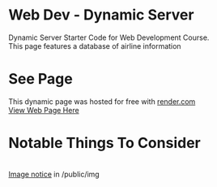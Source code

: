 # Web Dev - Dynamic Server
Dynamic Server Starter Code for Web Development Course.<br>
This page features a database of airline information

# See Page
This dynamic page was hosted for free with <a href="https://render.com">render.com</a><br>
<a href="https://airline-safety-informant.onrender.com/">View Web Page Here</a>

# Notable Things To Consider
<br><a href="https://github.com/tran6854/webdev-dynamic/blob/main/public/img/IMAGENOTICE.md">Image notice</a> in /public/img
